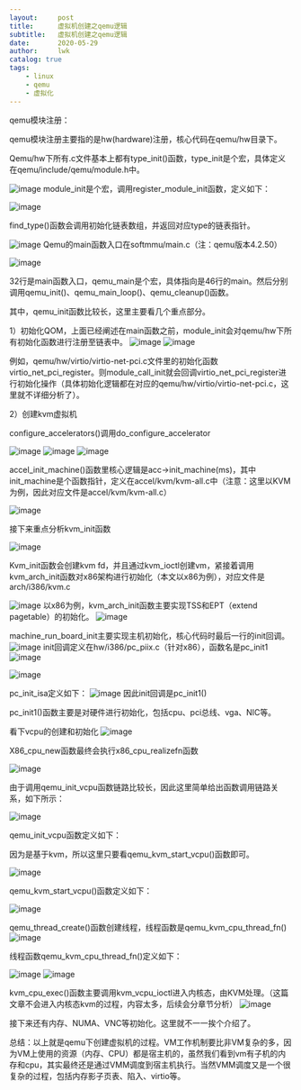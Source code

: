 ```yaml
---
layout:     post
title:      虚拟机创建之qemu逻辑
subtitle:   虚拟机创建之qemu逻辑
date:       2020-05-29
author:     lwk
catalog: true
tags:
    - linux
    - qemu
    - 虚拟化
---
```


qemu模块注册：

qemu模块注册主要指的是hw(hardware)注册，核心代码在qemu/hw目录下。

Qemu/hw下所有.c文件基本上都有type_init()函数，type_init是个宏，具体定义在qemu/include/qemu/module.h中。

![image](https://user-images.githubusercontent.com/36918717/177023781-f80d894e-0d66-4a4e-9892-3415dfee6a5f.png)
module_init是个宏，调用register_module_init函数，定义如下：

![image](https://user-images.githubusercontent.com/36918717/177023787-40febc69-9859-4b1b-adaa-b76d9a98dfb4.png)

find_type()函数会调用初始化链表数组，并返回对应type的链表指针。

![image](https://user-images.githubusercontent.com/36918717/177023792-7b33fd1e-327f-4d12-9b76-52f9a02575ed.png)
Qemu的main函数入口在softmmu/main.c（注：qemu版本4.2.50）

![image](https://user-images.githubusercontent.com/36918717/177023796-c2526347-c3c6-489f-b609-d11331781a4a.png)

32行是main函数入口，qemu_main是个宏，具体指向是46行的main。然后分别调用qemu_init()、qemu_main_loop()、qemu_cleanup()函数。

其中，qemu_init函数比较长，这里主要看几个重点部分。

 

1）初始化QOM，上面已经阐述在main函数之前，module_init会对qemu/hw下所有初始化函数进行注册至链表中。
![image](https://user-images.githubusercontent.com/36918717/177023805-ddb34698-5631-43ff-baf2-f9edf1a32b7d.png)
![image](https://user-images.githubusercontent.com/36918717/177023807-b92b8b47-0028-4b01-a5df-aa33021aa4d2.png)


例如，qemu/hw/virtio/virtio-net-pci.c文件里的初始化函数virtio_net_pci_register。则module_call_init就会回调virtio_net_pci_register进行初始化操作（具体初始化逻辑都在对应的qemu/hw/virtio/virtio-net-pci.c，这里就不详细分析了）。

2）创建kvm虚拟机

configure_accelerators()调用do_configure_accelerator

![image](https://user-images.githubusercontent.com/36918717/177023808-b692f180-e71a-4216-b113-e90371ac074a.png)
![image](https://user-images.githubusercontent.com/36918717/177023810-ed650ec9-1e0f-4b9c-b3bf-43a8f8d2615e.png)
![image](https://user-images.githubusercontent.com/36918717/177023812-f14f94e1-27e7-4f3b-9065-6dcdd3bc1190.png)

accel_init_machine()函数里核心逻辑是acc->init_machine(ms)，其中init_machine是个函数指针，定义在accel/kvm/kvm-all.c中（注意：这里以KVM为例，因此对应文件是accel/kvm/kvm-all.c）

![image](https://user-images.githubusercontent.com/36918717/177023814-28b468b4-6a94-4f4f-b6f6-201d9ac2e113.png)


接下来重点分析kvm_init函数

![image](https://user-images.githubusercontent.com/36918717/177023815-a5710da1-8e6c-4675-91db-3b1f9224c2fe.png)


Kvm_init函数会创建kvm fd，并且通过kvm_ioctl创建vm，紧接着调用kvm_arch_init函数对x86架构进行初始化（本文以x86为例），对应文件是arch/i386/kvm.c

![image](https://user-images.githubusercontent.com/36918717/177023820-7ba28377-91c3-45e7-970b-7fbe414a9a5f.png)
以x86为例，kvm_arch_init函数主要实现TSS和EPT（extend pagetable）的初始化。
![image](https://user-images.githubusercontent.com/36918717/177023825-321422b2-74c1-4b2f-8a15-ee580161a181.png)

machine_run_board_init主要实现主机初始化，核心代码时最后一行的init回调。
![image](https://user-images.githubusercontent.com/36918717/177023826-7fcbc27c-7735-4a2a-8960-9eb4a235de85.png)
init回调定义在hw/i386/pc_piix.c（针对x86），函数名是pc_init1
![image](https://user-images.githubusercontent.com/36918717/177023832-5783449f-2bce-4f51-97a2-56f3da377dec.png)

![image](https://user-images.githubusercontent.com/36918717/177023833-c2255e3f-17fa-415e-9bab-c9458f88d2eb.png)

pc_init_isa定义如下：
![image](https://user-images.githubusercontent.com/36918717/177023836-3e737afd-1276-429e-b76a-dc1e6149c80f.png)
因此init回调是pc_init1()

pc_init1()函数主要是对硬件进行初始化，包括cpu、pci总线、vga、NIC等。

看下vcpu的创建和初始化
![image](https://user-images.githubusercontent.com/36918717/177023841-7cbd2dbf-8717-46b8-81a7-c26d8477285d.png)


X86_cpu_new函数最终会执行x86_cpu_realizefn函数

![image](https://user-images.githubusercontent.com/36918717/177023844-0d3bc285-f5bd-43fa-9c12-505d8301d3fb.png)

由于调用qemu_init_vcpu函数链路比较长，因此这里简单给出函数调用链路关系，如下所示：

![image](https://user-images.githubusercontent.com/36918717/177023852-0a2afa08-cd4c-43de-a648-614b8e424165.png)



qemu_init_vcpu函数定义如下：

因为是基于kvm，所以这里只要看qemu_kvm_start_vcpu()函数即可。

![image](https://user-images.githubusercontent.com/36918717/177023857-73b992fa-b8c7-4fd4-ae9b-76ef57574efa.png)

qemu_kvm_start_vcpu()函数定义如下：

![image](https://user-images.githubusercontent.com/36918717/177023861-d98ca7c8-8325-40b9-acfc-27a9b8d70f26.png)

qemu_thread_create()函数创建线程，线程函数是qemu_kvm_cpu_thread_fn()
![image](https://user-images.githubusercontent.com/36918717/177023863-5ad0c208-7829-4839-ba47-e82440f74d12.png)


线程函数qemu_kvm_cpu_thread_fn()定义如下：

![image](https://user-images.githubusercontent.com/36918717/177023864-916cdad7-231c-41e1-8a30-6616e9a9897b.png)
![image](https://user-images.githubusercontent.com/36918717/177023867-08740ab0-0a5f-4f91-8b3b-4409a401df22.png)


kvm_cpu_exec()函数主要调用kvm_vcpu_ioctl进入内核态，由KVM处理。（这篇文章不会进入内核态kvm的过程，内容太多，后续会分章节分析）
![image](https://user-images.githubusercontent.com/36918717/177023872-3bf152aa-ea63-4cd4-a14e-d8a6a92e2965.png)

接下来还有内存、NUMA、VNC等初始化。这里就不一一挨个介绍了。

 

总结：以上就是qemu下创建虚拟机的过程。VM工作机制要比非VM复杂的多，因为VM上使用的资源（内存、CPU）都是宿主机的，虽然我们看到vm有子机的内存和cpu，其实最终还是通过VMM调度到宿主机执行。当然VMM调度又是一个很复杂的过程，包括内存影子页表、陷入、virtio等。







































